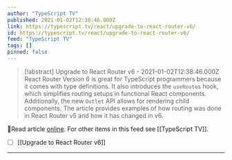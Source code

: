 ```yaml
---
author: "TypeScript TV"
published: 2021-01-02T12:38:46.000Z
link: https://typescript.tv/react/upgrade-to-react-router-v6/
id: https://typescript.tv/react/upgrade-to-react-router-v6/
feed: "TypeScript TV"
tags: []
pinned: false
---
```

> [!abstract] Upgrade to React Router v6 - 2021-01-02T12:38:46.000Z
> React Router Version 6 is great for TypeScript programmers because it comes with type definitions. It also introduces the `useRoutes` hook, which simplifies routing setups in functional React components. Additionally, the new `Outlet` API allows for rendering child components. The article provides examples of how routing was done in React Router v5 and how it has changed in v6.

🔗Read article [online](https://typescript.tv/react/upgrade-to-react-router-v6/). For other items in this feed see [[TypeScript TV]].

- [ ] [[Upgrade to React Router v6]]
- - -

